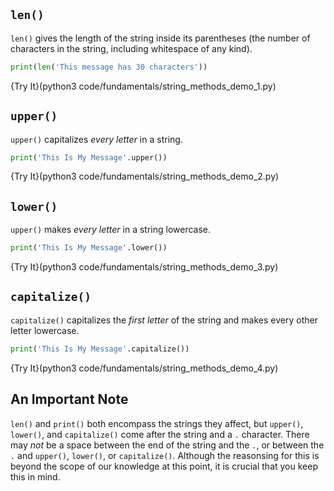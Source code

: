 ## `len()`
`len()` gives the length of the string inside its parentheses (the number of characters in the string, including whitespace of any kind).

```python
print(len('This message has 30 characters'))
```

{Try It}(python3 code/fundamentals/string_methods_demo_1.py)

## `upper()`
`upper()` capitalizes *every letter* in a string. 

```python
print('This Is My Message'.upper())
```

{Try It}(python3 code/fundamentals/string_methods_demo_2.py)


## `lower()`
`upper()` makes *every letter* in a string lowercase. 

```python
print('This Is My Message'.lower())
```

{Try It}(python3 code/fundamentals/string_methods_demo_3.py)

## `capitalize()`
`capitalize()` capitalizes the *first letter* of the string and makes every other letter lowercase.

```python
print('This Is My Message'.capitalize())
```

{Try It}(python3 code/fundamentals/string_methods_demo_4.py)

## An Important Note
`len()` and `print()` both encompass the strings they affect, but `upper()`, `lower()`, and `capitalize()` come after the string and a `.` character. There may *not* be a space between the end of the string and the `.`, or between the `.` and `upper()`, `lower()`, or `capitalize()`. Although the reasonsing for this is beyond the scope of our knowledge at this point, it is crucial that you keep this in mind.